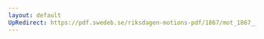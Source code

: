 ```yaml
---
layout: default
UpRedirect: https://pdf.swedeb.se/riksdagen-motions-pdf/1867/mot_1867__ak__00252/mot_1867__ak__00252_001.pdf
---
```

